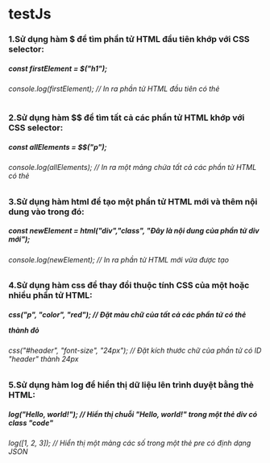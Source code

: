 # testJs

### 1.Sử dụng hàm $ để tìm phần tử HTML đầu tiên khớp với CSS selector:
##### const firstElement = $("h1");
###### console.log(firstElement); // In ra phần tử HTML đầu tiên có thẻ <h1>

### 2.Sử dụng hàm $$ để tìm tất cả các phần tử HTML khớp với CSS selector:
##### const allElements = $$("p");
###### console.log(allElements); // In ra một mảng chứa tất cả các phần tử HTML có thẻ <p>

### 3.Sử dụng hàm html để tạo một phần tử HTML mới và thêm nội dung vào trong đó:
##### const newElement = html("div","class", "Đây là nội dung của phần tử div mới");
###### console.log(newElement); // In ra phần tử HTML mới vừa được tạo

### 4.Sử dụng hàm css để thay đổi thuộc tính CSS của một hoặc nhiều phần tử HTML:
##### css("p", "color", "red"); // Đặt màu chữ của tất cả các phần tử có thẻ <p> thành đỏ
###### css("#header", "font-size", "24px"); // Đặt kích thước chữ của phần tử có ID "header" thành 24px

### 5.Sử dụng hàm log để hiển thị dữ liệu lên trình duyệt bằng thẻ HTML:
##### log("Hello, world!"); // Hiển thị chuỗi "Hello, world!" trong một thẻ div có class "code"
###### log([1, 2, 3]); // Hiển thị một mảng các số trong một thẻ pre có định dạng JSON
